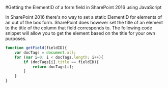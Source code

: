 #Getting the ElementID of a form field in SharePoint 2016 using JavaScript

In SharePoint 2016 there's no way to set a static ElementID for elements of an out of the box form. SharePoint does however set the title of an element to the title of the column that field corresponds to. The following code snippet will allow you to get the element based on the title for your own purposes.

```javascript
function getField(fieldID){
	var docTags = document.all;
	for (var i=0; i < docTags.length; i++){
		if (docTags[i].title == fieldID){
			return docTags[i];
		}
	}
}
```